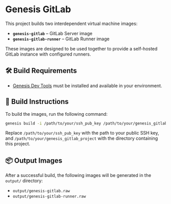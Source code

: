 # Genesis GitLab

This project builds two interdependent virtual machine images:

- **`genesis-gitlab`** – GitLab Server image
- **`genesis-gitlab-runner`** – GitLab Runner image

These images are designed to be used together to provide a self-hosted GitLab instance with configured runners.

## 🛠 Build Requirements

- [Genesis Dev Tools](https://github.com/infraguys/genesis_devtools) must be installed and available in your environment.

## 🚀 Build Instructions

To build the images, run the following command:

```bash
genesis build -i /path/to/your/ssh_pub_key /path/to/your/genesis_gitlab_project
```

Replace `/path/to/your/ssh_pub_key` with the path to your public SSH key, and `/path/to/your/genesis_gitlab_project` with the directory containing this project.

## 📦 Output Images

After a successful build, the following images will be generated in the `output/` directory:

- `output/genesis-gitlab.raw`
- `output/genesis-gitlab-runner.raw`

